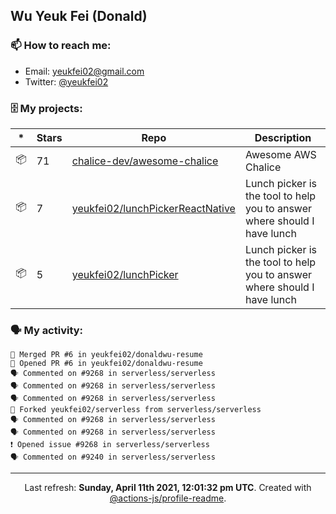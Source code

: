 ## Wu Yeuk Fei (Donald)

### 📫 How to reach me:

- Email: [yeukfei02@gmail.com](yeukfei02@gmail.com)
- Twitter: [@yeukfei02](https://twitter.com/yeukfei02)

### 🗄 My projects:

|*|Stars|Repo|Description|
|---|---|---|---|
| 📦 | 71 | [chalice-dev/awesome-chalice](https://github.com/chalice-dev/awesome-chalice) | Awesome AWS Chalice |
| 📦 | 7 | [yeukfei02/lunchPickerReactNative](https://github.com/yeukfei02/lunchPickerReactNative) | Lunch picker is the tool to help you to answer where should I have lunch |
| 📦 | 5 | [yeukfei02/lunchPicker](https://github.com/yeukfei02/lunchPicker) | Lunch picker is the tool to help you to answer where should I have lunch |

### 🗣 My activity:

```
🎉 Merged PR #6 in yeukfei02/donaldwu-resume
💪 Opened PR #6 in yeukfei02/donaldwu-resume
🗣 Commented on #9268 in serverless/serverless
🗣 Commented on #9268 in serverless/serverless
🗣 Commented on #9268 in serverless/serverless
🍴 Forked yeukfei02/serverless from serverless/serverless
🗣 Commented on #9268 in serverless/serverless
🗣 Commented on #9268 in serverless/serverless
❗️ Opened issue #9268 in serverless/serverless
🗣 Commented on #9240 in serverless/serverless
```

<!-- <img src="https://github-readme-stats.vercel.app/api?username=yeukfei02&show_icons=true&count_private=true&theme=radical" />

<img src="https://github-readme-stats.vercel.app/api/top-langs/?username=yeukfei02&theme=radical" /> -->

---

<p align="center">Last refresh: <b>Sunday, April 11th 2021, 12:01:32 pm UTC</b>. Created with <a href=https://github.com/marketplace/actions/profile-readme>@actions-js/profile-readme</a>.</p>
